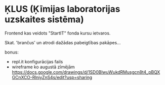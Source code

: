 # ĶLUS (Ķīmijas laboratorijas uzskaites sistēma)
Frontend kas veidots "StartIT" fonda kursu ietvaros.

Skat. 'brančus' un atrodi dažādas pabeigtības pakāpes...


bonus:
- repl.it konfigurācijas fails
- wireframe ko augustā zīmējām https://docs.google.com/drawings/d/1SD0BlwuWukdRMusgcn8t4_pBQXGCnXCO-RlniyZnS4s/edit?usp=sharing